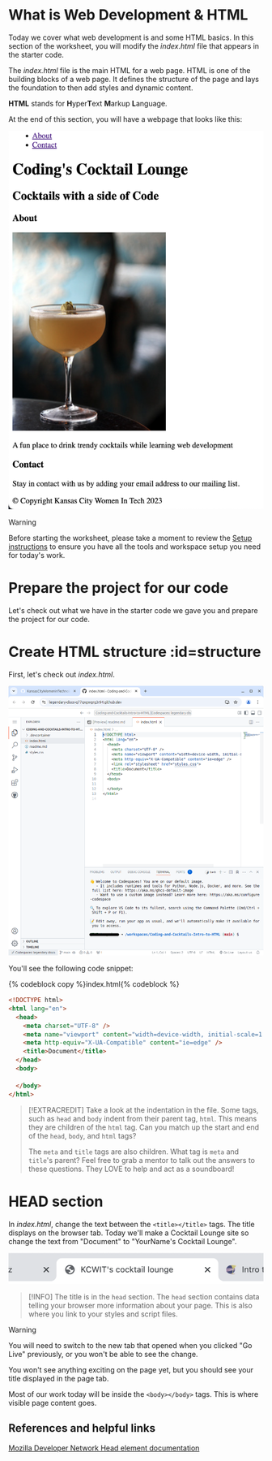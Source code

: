 # What is Web Development & HTML

Today we cover what web development is and some HTML basics. In this section of the worksheet, you will modify the _index.html_ file that appears in the starter code.

The _index.html_ file is the main HTML for a web page. HTML is one of the building blocks of a web page. It defines the structure of the page and lays the foundation to then add styles and dynamic content.

**HTML** stands for **H**yper**T**ext **M**arkup **L**anguage.

At the end of this section, you will have a webpage that looks like this:

![](./images/result.png ":class=image-border")

> [!WARNING]
> Before starting the worksheet, please take a moment to review the [Setup instructions](../01-setup/?id=setup) to ensure you have all the tools and workspace setup you need for today's work.

# Prepare the project for our code

Let's check out what we have in the starter code we gave you and prepare the project for our code.

# Create HTML structure :id=structure

First, let's check out _index.html_.

![](./images/index_html.png ":class=image-border")

You'll see the following code snippet:

   {% codeblock copy %}index.html{% codeblock %}

   ```html
   <!DOCTYPE html>
   <html lang="en">
     <head>
       <meta charset="UTF-8" />
       <meta name="viewport" content="width=device-width, initial-scale=1.0" />
       <meta http-equiv="X-UA-Compatible" content="ie=edge" />
       <title>Document</title>
     </head>
     <body>
     
     </body>
   </html>
   ```

> [!EXTRACREDIT]
> Take a look at the indentation in the file. Some tags, such as `head` and `body` indent from their parent tag, `html`. This means they are children of the `html` tag. Can you match up the start and end of the `head`, `body`, and `html` tags?
>
> The `meta` and `title` tags are also children. What tag is `meta` and `title`'s parent? Feel free to grab a mentor to talk out the answers to these questions. They LOVE to help and act as a soundboard!

# HEAD section

In _index.html_, change the text between the `<title></title>` tags. The title displays on the browser tab. Today we'll make a Cocktail Lounge site so change the text from "Document" to "YourName's Cocktail Lounge".

![](./images/tab-change.png ":class=image-border")

> [!INFO]
> The title is in the `head` section. The `head` section contains data telling your browser more information about your page. This is also where you link to your styles and script files.

> [!WARNING]
> You will need to switch to the new tab that opened when you clicked "Go Live" previously, or you won't be able to see the change.

You won't see anything exciting on the page yet, but you should see your title displayed in the page tab.

Most of our work today will be inside the `<body></body>` tags. This is where visible page content goes.

## References and helpful links

[Mozilla Developer Network Head element documentation](https://developer.mozilla.org/en-US/docs/Web/HTML/Element/head)
